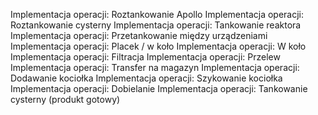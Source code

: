 Implementacja operacji: Roztankowanie Apollo
Implementacja operacji: Roztankowanie cysterny
Implementacja operacji: Tankowanie reaktora
Implementacja operacji: Przetankowanie między urządzeniami
Implementacja operacji: Placek / w koło
Implementacja operacji: W koło
Implementacja operacji: Filtracja
Implementacja operacji: Przelew
Implementacja operacji: Transfer na magazyn
Implementacja operacji: Dodawanie kociołka
Implementacja operacji: Szykowanie kociołka
Implementacja operacji: Dobielanie
Implementacja operacji: Tankowanie cysterny (produkt gotowy)